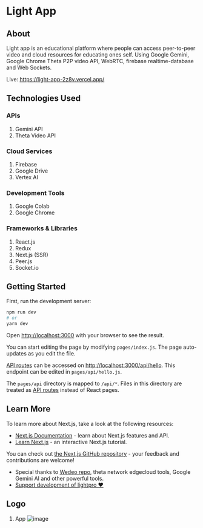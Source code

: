 # Light App

## About
Light app is an educational platform where people can access peer-to-peer video and cloud resources for educating ones self.  Using Google Gemini, Google Chrome Theta P2P video API, WebRTC,  firebase realtime-database and Web Sockets.

Live: https://light-app-2z8v.vercel.app/

## Technologies Used

### APIs
1. Gemini API
2. Theta Video API

### Cloud Services
1. Firebase
2. Google Drive
3. Vertex AI

### Development Tools
1. Google Colab
2. Google Chrome

### Frameworks & Libraries
1. React.js
2. Redux
3. Next.js (SSR)
4. Peer.js
5. Socket.io


## Getting Started

First, run the development server:

```bash
npm run dev
# or
yarn dev
```

Open [http://localhost:3000](http://localhost:3000) with your browser to see the result.

You can start editing the page by modifying `pages/index.js`. The page auto-updates as you edit the file.

[API routes](https://nextjs.org/docs/api-routes/introduction) can be accessed on [http://localhost:3000/api/hello](http://localhost:3000/api/hello). This endpoint can be edited in `pages/api/hello.js`.

The `pages/api` directory is mapped to `/api/*`. Files in this directory are treated as [API routes](https://nextjs.org/docs/api-routes/introduction) instead of React pages.

## Learn More

To learn more about Next.js, take a look at the following resources:

- [Next.js Documentation](https://nextjs.org/docs) - learn about Next.js features and API.
- [Learn Next.js](https://nextjs.org/learn) - an interactive Next.js tutorial.

You can check out [the Next.js GitHub repository](https://github.com/vercel/next.js/) - your feedback and contributions are welcome!


- Special thanks to [Wedeo repo]( https://github.com/Rahulm2310/Wedeo), theta network edgecloud tools, Google Gemini AI and other powerful tools.
- [Support development of lightpro ❤️](https://paystack.com/pay/0nbbu8hnpk)

## Logo
1. App
![image](https://i.ibb.co/pvK7qpC/geminis.jpg)
